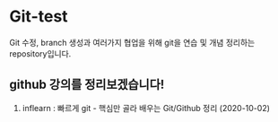 # Git-test

Git 수정, branch 생성과 여러가지 협업을 위해 git을 연습 및 개념 정리하는 repository입니다.

## github 강의를 정리보겠습니다!

1. inflearn : 빠르게 git - 핵심만 골라 배우는 Git/Github 정리 (2020-10-02)  
